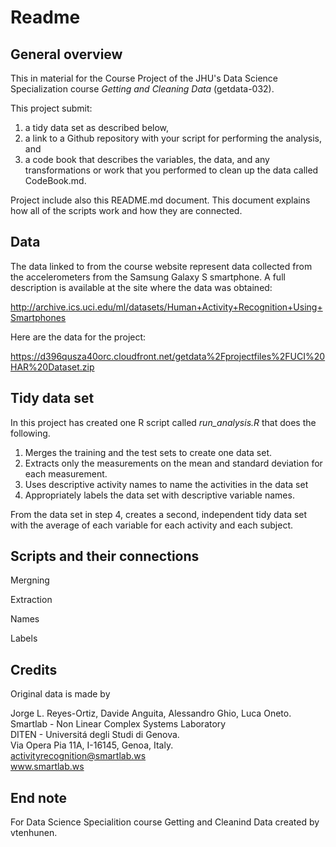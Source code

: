 # Readme

## General overview

This in material for the Course Project of the JHU's Data Science Specialization course *Getting and Cleaning Data* (getdata-032).

This project submit: 

1. a tidy data set as described below,
2. a link to a Github repository with your script for performing the analysis, and 
3. a code book that describes the variables, the data, and any transformations or work that you performed to clean up the data called CodeBook.md. 

Project include also this README.md document. This document explains how all of the scripts work and how they are connected.

## Data

The data linked to from the course website represent data collected from the accelerometers from the Samsung Galaxy S smartphone. A full description is available at the site where the data was obtained:

http://archive.ics.uci.edu/ml/datasets/Human+Activity+Recognition+Using+Smartphones

Here are the data for the project:

https://d396qusza40orc.cloudfront.net/getdata%2Fprojectfiles%2FUCI%20HAR%20Dataset.zip


## Tidy data set

In this project has created one R script called *run_analysis.R* that does the following. 

1. Merges the training and the test sets to create one data set.
2. Extracts only the measurements on the mean and standard deviation for each measurement. 
3. Uses descriptive activity names to name the activities in the data set
4. Appropriately labels the data set with descriptive variable names. 

From the data set in step 4, creates a second, independent tidy data set with the average of each variable for each activity and each subject.

## Scripts and their connections

Mergning

Extraction

Names

Labels




## Credits

Original data is made by

Jorge L. Reyes-Ortiz, Davide Anguita, Alessandro Ghio, Luca Oneto.   
Smartlab - Non Linear Complex Systems Laboratory  
DITEN - Universitá degli Studi di Genova.  
Via Opera Pia 11A, I-16145, Genoa, Italy.  
activityrecognition@smartlab.ws  
www.smartlab.ws  


## End note

For Data Science Specialition course Getting and Cleanind Data created by vtenhunen.





